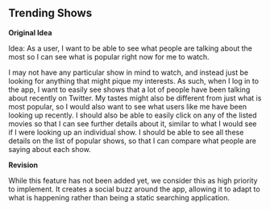 ## Trending Shows

**Original Idea**

Idea: As a user, I want to be able to see what people are talking about the most so I can see what is popular right now for me to watch.

I may not have any particular show in mind to watch, and instead just be looking for anything that might pique my interests. As such, when I log in to the app, I want to easily see shows that a lot of people have been talking about recently on Twitter. My tastes might also be different from just what is most popular, so I would also want to see what users like me have been looking up recently. I should also be able to easily click on any of the listed movies so that I can see further details about it, similar to what I would see if I were looking up an individual show. I should be able to see all these details on the list of popular shows, so that I can compare what people are saying about each show.

**Revision**

While this feature has not been added yet, we consider this as high priority to implement. It creates a social buzz around the app, allowing it to adapt to what is happening rather than being a static searching application.
